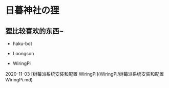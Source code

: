 # 日暮神社の狸
## 狸比较喜欢的东西~ 

+ haku-bot



+ Loongson


+ WiringPi

2020-11-03 [树莓派系统安装和配置 WiringPi](WiringPi/树莓派系统安装和配置 WiringPi.md)
